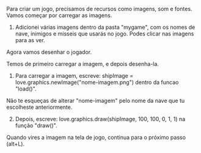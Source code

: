 
Para criar um jogo, precisamos de recursos como imagens, som e fontes.
Vamos começar por carregar as imagens.

1. Adicionei várias imagens dentro da pasta "mygame", com os nomes de nave, inimigos e mísseis que usarás no jogo.
Podes clicar nas imagens para as ver.


Agora vamos desenhar o jogador.

Temos de primeiro carregar a imagem, e depois desenha-la.

1. Para carregar a imagem, escreve:
   shipImage = love.graphics.newImage("nome-imagem.png")
   dentro da funcao "load()".

Não te esqueças de alterar "nome-imagem" pelo nome da nave que tu escolheste anteriormente.

2. Depois, escreve:
   love.graphics.draw(shipImage, 100, 100, 0, 1, 1)
   na função "draw()".

Quando vires a imagem na tela de jogo, continua para o próximo passo (alt+L).
